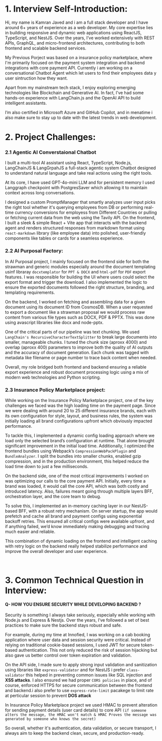 # **1. Interview Self-Introduction:**

Hi, my name is Kamran Javed and i am a full stack developer and I have around 6+ years of experience as a web developer. My core expertise lies in building responsive and dynamic web applications using ReactJS, TypeScript, and NestJS. Over the years, I’ve worked extensively with REST APIs, GraphQL, and micro-frontend architectures, contributing to both frontend and scalable backend services.

My Previous Porject was based on a insurance policy marketplace, where I'm primarily focused on the payment system integration and backend integrations with core payment API. Currently i am working on a conversational Chatbot Agent which let users to find their employees data y user sintruction how they want.

Apart from my mainstream tech stack, I enjoy exploring emerging technologies like Blockchain and Generative AI. In fact, I’ve had some hands-on experience with LangChain.js and the OpenAI API to build intelligent assistants.

I’m also certified in Microsoft Azure and GitHub Copilot, and in menatime i also make sure to stay up to date with the latest trends in web development.

# **2. Project Challenges:**

### 2.1 Agentic AI Converstaional Chatbot

I built a multi-tool AI assistant using React, TypeScript, Node.js,
LangChainJS & LangGrpahJS a full-stack agentic system Chatbot designed
to understand natural language and take real actions using the right tools.

At its core, I have used GPT-4o-mini LLM and for persistent memory I used
Langgraph checkpoint with PostgresSaver which allowing it to maintain
context across long conversations.

I designed a custom PromptManager that smartly analyzes user input picks the right tool whether it's querying employees from DB or performing real-time currency conversions for employess from Different Countries or pulling or fetching current data from the web using the Tavily API.
On the frontend, I built a sleek & simple React + Vite app that interacts with the backend agent and renders structured responses from markdown format using `react-markdown` library (like employee data) into polished, user-friendly components like tables or cards for a seamless experience.

### 2.2 AI Purposal Factory:

In AI Purposal project, I mainly focused on the frontend side for both the strawman and generic modules especially around the document templating usinf libraray `docxtemplator` for `PPT & DOCX` and `html-pdf` for `PDF` export features. I was responsible for building the UI where users could select the export format and trigger the download. I also implemented the logic to ensure the exported documents followed the right structure, branding, and templating requirements.

On the backend, I worked on fetching and assembling data for a given document using its document ID from CosmosDB. When a user requested to export a document like a strawman proposal we would process raw content from various file types such as DOCX, PDF & PPTX. This was done using avascript libraries like docx and node-pptx.

One of the critical parts of our pipeline was text chunking. We used `LangChain's RecursiveCharacterTextSplitter` to break large documents into smaller, manageable chunks. I tuned the chunk size (aproxx 4000) and overlap (aproxx 400) parameters to improve both the quality of AI outputs and the accuracy of document generation. Each chunk was tagged with metadata like filename or page number to trace back content when needed.

Overall, my role bridged both frontend and backend ensuring a reliable export experience and robust document processing logic using a mix of modern web technologies and Python scripting.

### 2.3 Insurance Policy Marketplace project:

While working on the Insurance Policy Marketplace project, one of the key challenges we faced was the high loading time on the payment page. Since we were dealing with around 20 to 25 different insurance brands, each with its own configuration for style, layout, and business rules, the system was initially loading all brand configurations upfront which obviously impacted performance.

To tackle this, I implemented a dynamic config loading approach where we load only the selected brand’s configuration at runtime. That alone brought significant improvement in the initial load time. Additionally, I optimized the frontend bundles using Webpack’s `CompressionWebPackPlugin` and `BundleAnalyzer`. I split the bundles into smaller chunks, enabled gzip compression, and in the production environment, this helped reduce the load time down to just a few milliseconds.

On the backend side, one of the most critical improvements I worked on was optimizing our calls to the core payment API. Initially, every time a brand was loaded, it would call the core API, which was both costly and introduced latency. Also, failures meant going through multiple layers BFF, orchestration layer, and the core team to debug.

To solve this, I implemented an in-memory caching layer in our NestJS-based BFF, with a robust retry mechanism. On server startup, the app would prefetch and cache all brand and payment configs using exponential backoff retries. This ensured all critical configs were available upfront, and if anything failed, we’d know immediately making debugging and tracing much easier and reliable.

This combination of dynamic loading on the frontend and intelligent caching with retry logic on the backend really helped stabilize performance and improve the overall developer and user experience.

<br>

# **3. Common Technical Question in Interview:**

#### Q- HOW YOU ENSURE SECURITY WHILE DEVELOPING BACKEND ?

Security is something I always take seriously, especially while working with Node.js and Express & Nestjs. Over the years, I’ve followed a set of best practices to make sure the backend stays robust and safe.

For example, during my time at Innofied, I was working on a cab booking application where user data and session security were critical. Instead of relying on traditional cookie-based sessions, I used JWT for secure token-based authentication. This not only reduced the risk of session hijacking but also gave us better control over token expiration and validation.

On the API side, I made sure to apply strong input validation and sanitization using libraries like `express-validator` and for NestJS i prefer `class-validator` this helped in preventing common issues like SQL injection and **XSS attacks**. I also ensured we had proper `CORS policies` in place, and of course, enforced HTTPS for secure communication between the frontend and backend.i also prefer to use `express-rate-limit` pacakege to limit rate at perticular session to prevent **DOS attack**

In Insurance Policy Marketplace project we used HMAC to prevent alteration for sending payment details (user card details) to core API `(if someone alters the message, the HMAC won't match & HMAC Proves the message was generated by someone who knows the secret)`

So overall, whether it's authentication, data validation, or secure transport, I always aim to keep the backend clean, secure, and production-ready.
